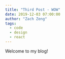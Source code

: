 ```yaml
---
title: "Third Post - WOW"
date: 2019-12-03 07:00:00
author: "Zach Zeng"
tags:
  - code
  - design
  - react
---
```


Welcome to my blog!
